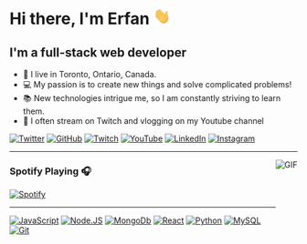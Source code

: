 # Hi there, I'm Erfan <img width="30px" src="https://github.com/SatYu26/SatYu26/raw/master/Assets/Hi.gif" />


## I'm a full-stack web developer
- 📍 I live in Toronto, Ontario, Canada.
- 💻 My passion is to create new things and solve complicated problems!
- 📚 New technologies intrigue me, so I am constantly striving to learn them.
- 🔴 I often stream on Twitch and vlogging on my Youtube channel

[![Twitter](https://img.shields.io/badge/Twitter-1DA1F2?style=for-the-badge&logo=twitter&logoColor=white)](https://twitter.com/ErfanYzp)
[![GitHub](https://img.shields.io/badge/GitHub-100000?style=for-the-badge&logo=github&logoColor=white)](https://github.com/EYazdpour)
[![Twitch](https://img.shields.io/badge/Twitch-9146FF?style=for-the-badge&logo=twitch&logoColor=white)](https://www.twitch.tv/whyErfan)
[![YouTube](https://img.shields.io/badge/YouTube-FF0000?style=for-the-badge&logo=youtube&logoColor=white)](https://www.youtube.com/channel/UCUw_yAhUX6OKUPtul80aDhQ?sub_confirmation=1)
[![LinkedIn](https://img.shields.io/badge/LinkedIn-0077B5?style=for-the-badge&logo=linkedin&logoColor=white)](https://www.linkedin.com/in/yazdpour/)
[![Instagram](https://img.shields.io/badge/Instagram-E4405F?style=for-the-badge&logo=instagram&logoColor=white)](https://www.instagram.com/erfan_yazdpour/)

---

<img align="right" alt="GIF" height="170px" src="https://media.giphy.com/media/J5B1Y8QZnzXXbLQIBu/giphy.gif" />

### Spotify Playing 🎧

[![Spotify](https://novatorem-liart-mu.vercel.app/api/spotify)](https://open.spotify.com/user/ppf9ooa65nbcup30zsdyscobr?si=07baf07d78d5442a)

---

[![JavaScript](https://img.shields.io/badge/JavaScript-f0db4f?style=for-the-badge&logo=javascript&logoColor=323330)]()
[![Node.JS](https://img.shields.io/badge/Node.js-43853D?style=for-the-badge&logo=node.js&logoColor=white)]()
[![MongoDb](https://img.shields.io/badge/MongoDb-13aa52?style=for-the-badge&logo=mongodb&logoColor=white)]()
[![React](https://img.shields.io/badge/React-00ADD8?style=for-the-badge&logo=react&logoColor=white)]()
[![Python](https://img.shields.io/badge/Python-3776AB?style=for-the-badge&logo=python&logoColor=white)]()
[![MySQL](https://img.shields.io/badge/MySQL-00000F?style=for-the-badge&logo=mysql&logoColor=white)]()
[![Git](https://img.shields.io/badge/Git-F05032?style=for-the-badge&logo=git&logoColor=white)]()

